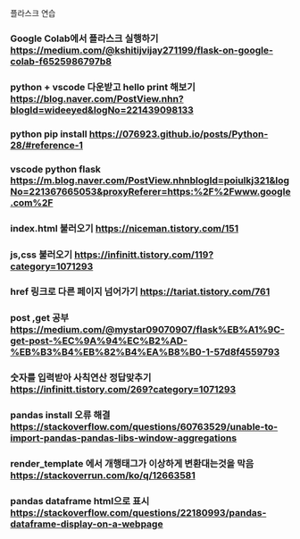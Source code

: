 플라스크 연습


### Google Colab에서 플라스크 실행하기 https://medium.com/@kshitijvijay271199/flask-on-google-colab-f6525986797b8
### python + vscode 다운받고 hello print 해보기 https://blog.naver.com/PostView.nhn?blogId=wideeyed&logNo=221439098133
### python pip install https://076923.github.io/posts/Python-28/#reference-1
### vscode python flask https://m.blog.naver.com/PostView.nhnblogId=poiulkj321&logNo=221367665053&proxyReferer=https:%2F%2Fwww.google.com%2F
### index.html 불러오기 https://niceman.tistory.com/151
### js,css 불러오기 https://infinitt.tistory.com/119?category=1071293
### href 링크로 다른 페이지 넘어가기 https://tariat.tistory.com/761
### post ,get 공부 https://medium.com/@mystar09070907/flask%EB%A1%9C-get-post-%EC%9A%94%EC%B2%AD-%EB%B3%B4%EB%82%B4%EA%B8%B0-1-57d8f4559793
### 숫자를 입력받아 사칙연산 정답맞추기 https://infinitt.tistory.com/269?category=1071293
### pandas install 오류 해결 https://stackoverflow.com/questions/60763529/unable-to-import-pandas-pandas-libs-window-aggregations
### render_template 에서 개행태그가 이상하게 변환대는것을 막음 https://stackoverrun.com/ko/q/12663581
### pandas dataframe html으로 표시 https://stackoverflow.com/questions/22180993/pandas-dataframe-display-on-a-webpage
